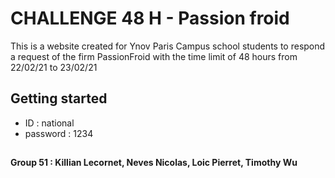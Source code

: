 # CHALLENGE 48 H - Passion froid


This is a website created for Ynov Paris Campus school students to respond a request of the firm PassionFroid with the time limit of 48 hours from 22/02/21 to 23/02/21
## Getting started 
 - ID : national
 - password : 1234
##



**Group 51 : Killian Lecornet, Neves Nicolas, Loic Pierret, Timothy Wu**
